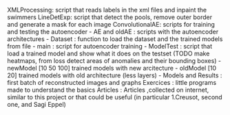 XMLProcessing: script that reads labels in the xml files and inpaint the swimmers
LineDetExp: script that detect the pools, remove outer border and generate a mask for each image
ConvolutionalAE: scripts for training and testing the autoencoder
                 - AE and oldAE : scripts with the autoencoder architectures
                 - Dataset : function to load the dataset and the trained models from file
                 - main : script for autoencoder training
                 - ModelTest : script that load a trained model and show what it does on the testset 
                              (TODO make heatmaps, from loss detect areas of anomalies and their bounding boxes)
                 - newModel [10 50 100] trained models with new arcitecture
                 - oldModel [10 20] trained models with old architecture (less layers)
                 - Models and Results : first batch of reconstructed images and graphs
Exercices : little programs made to understand the basics
Articles : Articles ,collected on internet, similar to this project or that could be useful (in particular 1.Creusot, second one, and Sagi Eppel)
